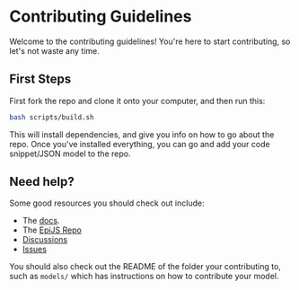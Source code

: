 # Contributing Guidelines
Welcome to the contributing guidelines! You're here to start contributing, so let's not waste any time.

## First Steps

First fork the repo and clone it onto your computer, and then run this:
```sh
bash scripts/build.sh
```
This will install dependencies, and give you info on how to go about the repo. Once you've installed everything, you can go and add your code snippet/JSON model to the repo.

## Need help?

Some good resources you should check out include:

 - The [docs](https://epi.js.org).
 - The [EpiJS Repo](https://github.com/epispot/epijs)
 - [Discussions](https://github.com/epispot/epijs-snippets/discussions)
 - [Issues](https://github.com/epispot/epijs-snippets/issues)

You should also check out the README of the folder your contributing to, such as `models/` which has instructions on how to contribute your model.
